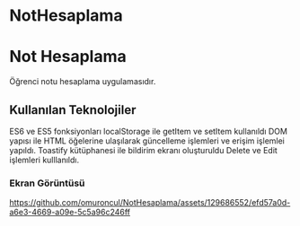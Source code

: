 # NotHesaplama

<h1> Not Hesaplama </h1>

Öğrenci notu hesaplama uygulamasıdır.

<h2> Kullanılan Teknolojiler </h2>

ES6 ve ES5 fonksiyonları
localStorage ile getItem ve setItem kullanıldı
DOM yapısı ile HTML öğelerine ulaşılarak güncelleme işlemleri ve erişim işlemlei yapıldı.
Toastify kütüphanesi ile bildirim ekranı oluşturuldu
Delete ve Edit işlemleri kulllanıldı.

<h3> Ekran Görüntüsü </h3>

https://github.com/omuroncul/NotHesaplama/assets/129686552/efd57a0d-a6e3-4669-a09e-5c5a96c246ff
